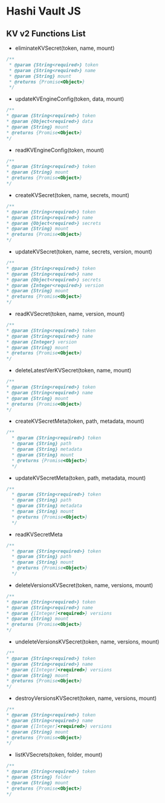 # Hashi Vault JS

## KV v2 Functions List

* eliminateKVSecret(token, name, mount)

```javascript
/**
 * @param {String<required>} token
 * @param {String<required>} name
 * @param {String} mount
 * @returns {Promise<Object>}
 */
```

* updateKVEngineConfig(token, data, mount)

```javascript
/**
* @param {String<required>} token
* @param {Object<required>} data
* @param {String} mount
* @returns {Promise<Object>}
*/
```

* readKVEngineConfig(token, mount)

```javascript
/**
* @param {String<required>} token
* @param {String} mount
* @returns {Promise<Object>}
*/
```

* createKVSecret(token, name, secrets, mount)

```javascript
/**
* @param {String<required>} token
* @param {String<required>} name
* @param {Object<required>} secrets
* @param {String} mount
* @returns {Promise<Object>}
*/
```

* updateKVSecret(token, name, secrets, version, mount)

```javascript
/**
* @param {String<required>} token
* @param {String<required>} name
* @param {Object<required>} secrets
* @param {Integer<required>} version
* @param {String} mount
* @returns {Promise<Object>}
*/
```

* readKVSecret(token, name, version, mount)

```javascript
/**
* @param {String<required>} token
* @param {String<required>} name
* @param {Integer} version
* @param {String} mount
* @returns {Promise<Object>}
*/
```

* deleteLatestVerKVSecret(token, name, mount)

```javascript
/**
* @param {String<required>} token
* @param {String<required>} name
* @param {String} mount
* @returns {Promise<Object>}
*/
```

* createKVSecretMeta(token, path, metadata, mount)

```javascript
/**
  * @param {String<required>} token
  * @param {String} path
  * @param {String} metadata 
  * @param {String} mount
  * @returns {Promise<Object>}
  */
```

* updateKVSecretMeta(token, path, metadata, mount)

```javascript
/**
  * @param {String<required>} token
  * @param {String} path
  * @param {String} metadata 
  * @param {String} mount
  * @returns {Promise<Object>}
  */
```

* readKVSecretMeta

```javascript
/**
  * @param {String<required>} token
  * @param {String} path
  * @param {String} mount
  * @returns {Promise<Object>}
  */
```

* deleteVersionsKVSecret(token, name, versions, mount)

```javascript
/**
* @param {String<required>} token
* @param {String<required>} name
* @param {[Integer]<required>} versions
* @param {String} mount
* @returns {Promise<Object>}
*/
```

* undeleteVersionsKVSecret(token, name, versions, mount)

```javascript
/**
* @param {String<required>} token
* @param {String<required>} name
* @param {[Integer]<required>} versions
* @param {String} mount
* @returns {Promise<Object>}
*/
```

* destroyVersionsKVSecret(token, name, versions, mount)

```javascript
/**
* @param {String<required>} token
* @param {String<required>} name
* @param {[Integer]<required>} versions
* @param {String} mount
* @returns {Promise<Object>}
*/
```

* listKVSecrets(token, folder, mount)

```javascript
/**
* @param {String<required>} token
* @param {String} folder
* @param {String} mount
* @returns {Promise<Object>}
*/
```
